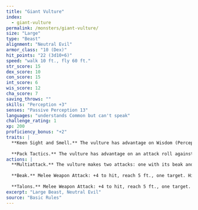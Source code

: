 ```yaml
---
title: "Giant Vulture"
index:
  - giant-vulture
permalink: /monsters/giant-vulture/
size: "Large"
type: "Beast"
alignment: "Neutral Evil"
armor_class: "10 (Dex)"
hit_points: "22 (3d10+6)"
speed: "walk 10 ft., fly 60 ft."
str_score: 15
dex_score: 10
con_score: 15
int_score: 6
wis_score: 12
cha_score: 7
saving_throws: ""
skills: "Perception +3"
senses: "Passive Perception 13"
languages: "understands Common but can't speak"
challenge_rating: 1
xp: 200
proficiency_bonus: "+2"
traits: |
  **Keen Sight and Smell.** The vulture has advantage on Wisdom (Perception) checks that rely on sight or smell.
  
  **Pack Tactics.** The vulture has advantage on an attack roll against a creature if at least one of the vulture's allies is within 5 ft. of the creature and the ally isn't incapacitated.
actions: |
  **Multiattack.** The vulture makes two attacks: one with its beak and one with its talons.
  
  **Beak.** Melee Weapon Attack: +4 to hit, reach 5 ft., one target. Hit: 7 (2d4 + 2) piercing damage.
  
  **Talons.** Melee Weapon Attack: +4 to hit, reach 5 ft., one target. Hit: 9 (2d6 + 2) slashing damage.  
excerpt: "Large Beast, Neutral Evil"
source: "Basic Rules"
---
```

